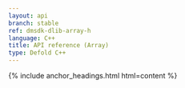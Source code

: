 ```yaml
---
layout: api
branch: stable
ref: dmsdk-dlib-array-h
language: C++
title: API reference (Array)
type: Defold C++
---
```

{% include anchor_headings.html html=content %}